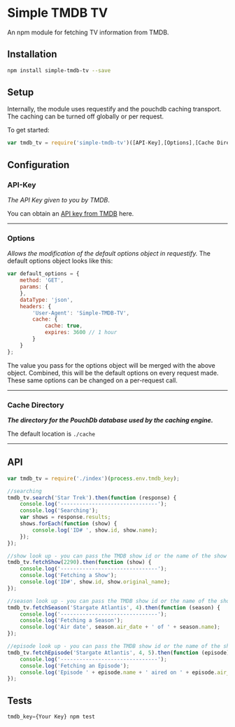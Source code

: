 # Simple TMDB TV
An npm module for fetching TV information from TMDB.

## Installation

```sh
npm install simple-tmdb-tv --save
```

## Setup
Internally, the module uses requestify and the pouchdb caching transport. The caching can be turned off globally or per request.

To get started:

```js
var tmdb_tv = require('simple-tmdb-tv')([API-Key],[Options],[Cache Directory]);
```

## Configuration

### API-Key
_The API Key given to you by TMDB_.

You can obtain an [API key from TMDB](https://www.themoviedb.org/faq/api?language=en) here.
 ___
### Options
_Allows the modification of the default options object in requestify._
The default options object looks like this:

```js
var default_options = {
    method: 'GET',
    params: {
    },
    dataType: 'json',
    headers: {
        'User-Agent': 'Simple-TMDB-TV',
        cache: {
            cache: true,
            expires: 3600 // 1 hour
        }
    }
};
```
The value you pass for the options object will be merged with the above object. Combined, this will be the default options on every request made. These same options can be changed on a per-request call. 
___
### Cache Directory
**_The directory for the PouchDb database used by the caching engine._**

The default location is `./cache`
___

## API

```js
var tmdb_tv = require('./index')(process.env.tmdb_key);

//searching
tmdb_tv.search('Star Trek').then(function (response) {
    console.log('-------------------------------');
    console.log('Searching');
    var shows = response.results;
    shows.forEach(function (show) {
        console.log('ID# ', show.id, show.name);
    });
});

//show look up - you can pass the TMDB show id or the name of the show
tmdb_tv.fetchShow(2290).then(function (show) {
    console.log('-------------------------------');
    console.log('Fetching a Show');
    console.log('ID#', show.id, show.original_name);
});

//season look up - you can pass the TMDB show id or the name of the show
tmdb_tv.fetchSeason('Stargate Atlantis', 4).then(function (season) {
    console.log('-------------------------------');
    console.log('Fetching a Season');
    console.log('Air date', season.air_date + ' of ' + season.name);
});

//episode look up - you can pass the TMDB show id or the name of the show
tmdb_tv.fetchEpisode('Stargate Atlantis', 4, 5).then(function (episode) {
    console.log('-------------------------------');
    console.log('Fetching an Episode');
    console.log('Episode ' + episode.name + ' aired on ' + episode.air_date);
});
```



## Tests
```js
tmdb_key={Your Key} npm test
```